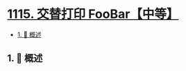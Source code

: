 # [1115. 交替打印 FooBar【中等】](https://github.com/tnotesjs/TNotes.leetcode/tree/main/notes/1115.%20%E4%BA%A4%E6%9B%BF%E6%89%93%E5%8D%B0%20FooBar%E3%80%90%E4%B8%AD%E7%AD%89%E3%80%91)

<!-- region:toc -->

- [1. 📝 概述](#1--概述)

<!-- endregion:toc -->

## 1. 📝 概述
